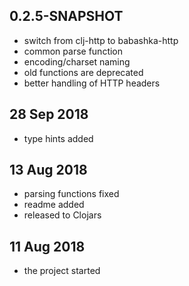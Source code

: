 
## 0.2.5-SNAPSHOT

- switch from clj-http to babashka-http
- common parse function
- encoding/charset naming
- old functions are deprecated
- better handling of HTTP headers

## 28 Sep 2018
- type hints added

## 13 Aug 2018
- parsing functions fixed
- readme added
- released to Clojars

## 11 Aug 2018
- the project started

